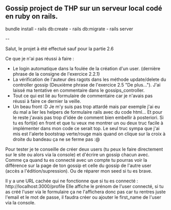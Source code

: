Gossip project de THP sur un serveur local codé en ruby on rails.
--

bundle install - rails db:create - rails db:migrate - rails server

--

Salut, le projet à été effectué sauf pour la partie 2.6 

Ce que je n'ai pas réussi à faire : 
- Le login automatique dans la foulée de la création d'un user. (dernière phrase de la consigne de l'exercice 2.2.1) 
- La vérification de l'auteur des ragots dans les méthode update/delete du controller gossip (Deuxième phrase de l'exercice 2.5 "De plus..."). J'ai laissé ma tentative en commentaire dans le gossips_controller.
- Tout ce qui est lié au formulaire de commentaire car je n'avais pas réussi à faire ce dernier la veille.
- Un beau front :D Je m'y suis pas trop attardé mais par exemple j'ai eu du mal a lier les helpers de formulaire rails avec du code html... Et pour le reste j'avais pas trop d'idée de comment bien embellir à posteriori. Si tu es fort(e) en front et que tu veux me montrer un ou deux truc facile à implémenter dans mon code ce serait top. Le seul truc sympa que j'ai mis est l'alerte bootstrap verte/rouge mais quand on clique sur la croix à droite du bandeau ça ne se ferme pas :@

Pour tester je te conseille de créer deux users (tu peux le faire directement sur le site ou alors via la console) et d'écrire un gossip chacun avec. Comme ça quand tu es connecté avec un compte tu pourras voir la différence sur la page de ton gossip et celle du gossip de l'autre user (accès a l'édition/supression). Ou de réparer mon seed si tu es brave.

Il y a une URL cachée qui ne fonctionne que si tu es connecté : http://localhost:3000/profile
Elle affiche le prénom de l'user connecté, si tu as créé l'user via le formulaire ça ne l'affichera donc pas car tu rentres juste l'email et le mot de passe, il faudra créer ou ajouter le first_name de l'user via la console.


